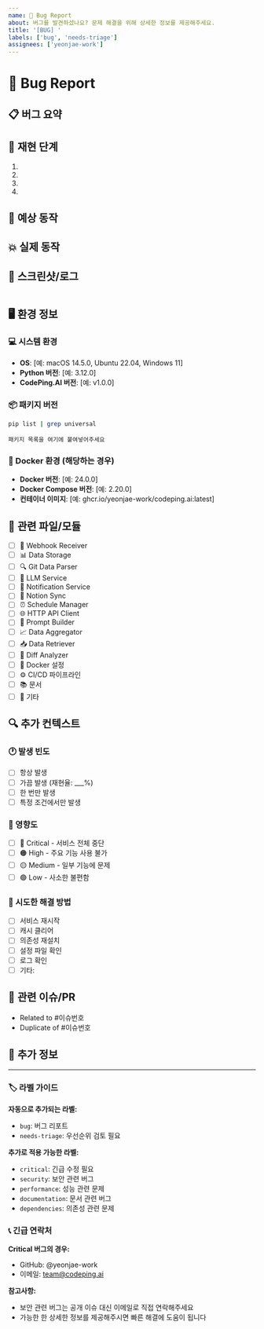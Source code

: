 ```yaml
---
name: 🐛 Bug Report
about: 버그를 발견하셨나요? 문제 해결을 위해 상세한 정보를 제공해주세요.
title: '[BUG] '
labels: ['bug', 'needs-triage']
assignees: ['yeonjae-work']
---
```


# 🐛 Bug Report

## 📋 버그 요약
<!-- 발견한 버그에 대한 간단하고 명확한 설명을 작성해주세요 -->

## 🔄 재현 단계
<!-- 버그를 재현할 수 있는 단계별 과정을 작성해주세요 -->
1. 
2. 
3. 
4. 

## 🎯 예상 동작
<!-- 정상적으로 작동했다면 어떤 결과가 나와야 하는지 설명해주세요 -->

## 💥 실제 동작
<!-- 실제로 어떤 문제가 발생했는지 설명해주세요 -->

## 📸 스크린샷/로그
<!-- 가능하다면 스크린샷이나 에러 로그를 첨부해주세요 -->
```에러 로그나 스크린샷을 여기에 붙여넣어주세요
```

## 🖥️ 환경 정보

### 💻 시스템 환경
- **OS**: [예: macOS 14.5.0, Ubuntu 22.04, Windows 11]
- **Python 버전**: [예: 3.12.0]
- **CodePing.AI 버전**: [예: v1.0.0]

### 📦 패키지 버전
<!-- 관련된 PyPI 패키지들의 버전을 확인해주세요 -->
```bash
pip list | grep universal
```
```
패키지 목록을 여기에 붙여넣어주세요
```

### 🐳 Docker 환경 (해당하는 경우)
- **Docker 버전**: [예: 24.0.0]
- **Docker Compose 버전**: [예: 2.20.0]
- **컨테이너 이미지**: [예: ghcr.io/yeonjae-work/codeping.ai:latest]

## 📁 관련 파일/모듈
<!-- 버그가 발생한 것으로 추정되는 파일이나 모듈을 선택해주세요 -->
- [ ] 🔗 Webhook Receiver
- [ ] 📊 Data Storage
- [ ] 🔍 Git Data Parser
- [ ] 🤖 LLM Service
- [ ] 📱 Notification Service
- [ ] 📝 Notion Sync
- [ ] ⏰ Schedule Manager
- [ ] 🌐 HTTP API Client
- [ ] 🧠 Prompt Builder
- [ ] 📈 Data Aggregator
- [ ] 📥 Data Retriever
- [ ] 🔧 Diff Analyzer
- [ ] 🐳 Docker 설정
- [ ] ⚙️ CI/CD 파이프라인
- [ ] 📚 문서
- [ ] 🔧 기타

## 🔍 추가 컨텍스트

### 🕐 발생 빈도
- [ ] 항상 발생
- [ ] 가끔 발생 (재현율: ___%)
- [ ] 한 번만 발생
- [ ] 특정 조건에서만 발생

### 🎯 영향도
- [ ] 🔴 Critical - 서비스 전체 중단
- [ ] 🟠 High - 주요 기능 사용 불가
- [ ] 🟡 Medium - 일부 기능에 문제
- [ ] 🟢 Low - 사소한 불편함

### 🔧 시도한 해결 방법
<!-- 문제 해결을 위해 시도해본 방법들을 나열해주세요 -->
- [ ] 서비스 재시작
- [ ] 캐시 클리어
- [ ] 의존성 재설치
- [ ] 설정 파일 확인
- [ ] 로그 확인
- [ ] 기타: 

## 🔗 관련 이슈/PR
<!-- 관련된 이슈나 PR이 있다면 링크를 포함해주세요 -->
- Related to #이슈번호
- Duplicate of #이슈번호

## 📝 추가 정보
<!-- 위에서 다루지 않은 추가적인 정보나 컨텍스트가 있다면 작성해주세요 -->

---

### 🏷️ 라벨 가이드
**자동으로 추가되는 라벨:**
- `bug`: 버그 리포트
- `needs-triage`: 우선순위 검토 필요

**추가로 적용 가능한 라벨:**
- `critical`: 긴급 수정 필요
- `security`: 보안 관련 버그
- `performance`: 성능 관련 문제
- `documentation`: 문서 관련 버그
- `dependencies`: 의존성 관련 문제

### 📞 긴급 연락처
**Critical 버그의 경우:**
- GitHub: @yeonjae-work
- 이메일: team@codeping.ai

**참고사항:**
- 보안 관련 버그는 공개 이슈 대신 이메일로 직접 연락해주세요
- 가능한 한 상세한 정보를 제공해주시면 빠른 해결에 도움이 됩니다 